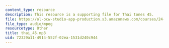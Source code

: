 ```yaml
---
content_type: resource
description: This resource is a supporting file for Thai tones 45.
file: https://ol-ocw-studio-app-production.s3.amazonaws.com/courses/24-901-language-and-its-structure-i-phonology-fall-2010/72329a114914552f02ea1531d240c944_thai_45.mp3
file_type: audio/mpeg
resourcetype: Other
title: thai_45.mp3
uid: 72329a11-4914-552f-02ea-1531d240c944
---
```

